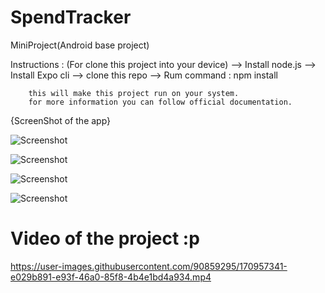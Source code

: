# SpendTracker
MiniProject(Android base project)


Instructions : (For clone this project into your device)
    --> Install node.js
    --> Install Expo cli
    --> clone this repo
    --> Rum command : 
        npm install
        
        this will make this project run on your system.
        for more information you can follow official documentation.
        
        
{ScreenShot of the app}
        

![Screenshot](https://github.com/Jauhari-01/SpendTracker/blob/main/WhatsApp%20Image%202022-05-25%20at%2011.15.44%20PM.jpeg)

![Screenshot](https://github.com/Jauhari-01/SpendTracker/blob/main/WhatsApp%20Image%202022-05-25%20at%2011.15.44%20PM%20(1).jpeg)

![Screenshot](https://github.com/Jauhari-01/SpendTracker/blob/main/WhatsApp%20Image%202022-05-25%20at%2011.15.44%20PM%20(2).jpeg)

![Screenshot](https://github.com/Jauhari-01/SpendTracker/blob/main/WhatsApp%20Image%202022-05-25%20at%2011.15.44%20PM%20(3).jpeg)

# Video of the project :p

https://user-images.githubusercontent.com/90859295/170957341-e029b891-e93f-46a0-85f8-4b4e1bd4a934.mp4





